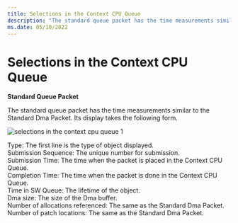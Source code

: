 ```yaml
---
title: Selections in the Context CPU Queue
description: "The standard queue packet has the time measurements similar to the Standard Dma Packet."
ms.date: 05/10/2022
---
```


# Selections in the Context CPU Queue  

**Standard Queue Packet**    

The standard queue packet has the time measurements similar to the Standard Dma Packet. Its display takes the following form.

![selections in the context cpu queue 1](\Images\selections-in-the-context-cpu-queue-1.png)

Type: The first line is the type of object displayed.  
Submission Sequence: The unique number for submission.  
Submission Time: The time when the packet is placed in the Context CPU Queue.  
Completion Time: The time when the packet is done in the Context CPU Queue.  
Time in SW Queue: The lifetime of the object.  
Dma size: The size of the Dma buffer.  
Number of allocations referenced: The same as the Standard Dma Packet.  
Number of patch locations: The same as the Standard Dma Packet.  

